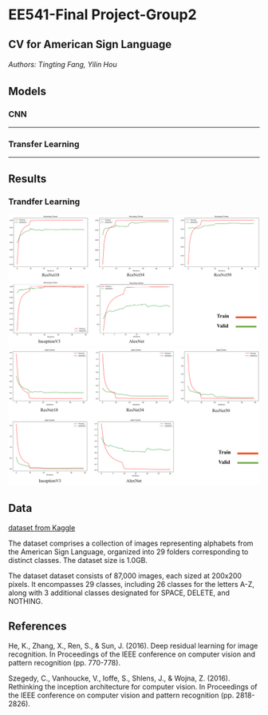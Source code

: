 # EE541-Final Project-Group2
## CV for American Sign Language
###### Authors: Tingting Fang, Yilin Hou
## Models
### CNN
***
### Transfer Learning
***
## Results
### Trandfer Learning
![Training](image/acc_curve.png)
![Training](image/loss_curve.png)
## Data

[dataset from Kaggle](https://www.kaggle.com/datasets/grassknoted/asl-alphabet/)

  The dataset comprises a collection of images representing alphabets from the American Sign Language, organized into 29 folders corresponding to distinct classes. The dataset size is 1.0GB.
  
  The dataset dataset consists of 87,000 images, each sized at 200x200 pixels. It encompasses 29 classes, including 26 classes for the letters A-Z, along with 3 additional classes designated for SPACE, DELETE, and NOTHING. 
## References

He, K., Zhang, X., Ren, S., & Sun, J. (2016). Deep residual learning for image recognition. In Proceedings of the IEEE conference on computer vision and pattern recognition (pp. 770-778).

Szegedy, C., Vanhoucke, V., Ioffe, S., Shlens, J., & Wojna, Z. (2016). Rethinking the inception architecture for computer vision. In Proceedings of the IEEE conference on computer vision and pattern recognition (pp. 2818-2826).
